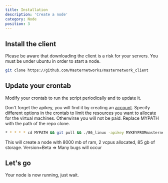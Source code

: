 ```yaml
---
title: Installation
description: 'Create a node'
category: Node
position: 3
---
```


## Install the client 
Please be aware that downloading the client is a risk for your servers.
You must be under ubuntu in order to start a node.


  <code-block active>

  ```bash
  git clone https://github.com/Masternetworks/masternetwork_client
  ```


Update your crontab 
-----------------------------------------------
Modify your crontab to run the script periodically and to update it.<br>

Don't forget the apikey, you will find it by creating an <a href="https://masternetwork.dev">account</a>. Specify different options in the crontab to limit the resources you want to allocate for the virtual machines. Otherwirse you will not be paid.  Replace MYPATH with the path of the repo clone. 
<code-block active>

  ```bash
* * * * * cd MYPATH && git pull && ./86_linux -apikey MYKEYFROMmasternetwork.api -ram 8000 -vcpus 2 -storage 85 -nodename Sunlight
  ```

</code-block>
This will create a node with 8000 mb of ram, 2 vcpus allocated, 85 gb of storage.
<alert>
Version=Beta => Many bugs will occur
</alert>


## Let's go
Your node is now running, just wait.